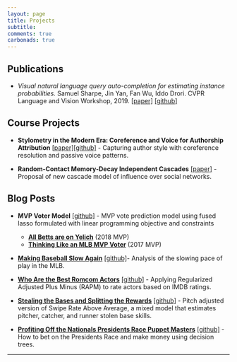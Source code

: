 ```yaml
---
layout: page
title: Projects
subtitle: 
comments: true
carbonads: true
---
```


## Publications

- *Visual natural language query auto-completion for estimating instance probabilities.* 
Samuel Sharpe, Jin Yan, Fan Wu, Iddo Drori. 
CVPR Language and Vision Workshop, 2019. [\[paper\]](https://ssharpe42.github.io/VNLQAC/) [\[github\]](https://github.com/ssharpe42/VNLQAC)

## Course Projects

-  **Stylometry in the Modern Era: Coreference and Voice for Authorship Attribution** [\[paper\]](https://ssharpe42.github.io/CorefVoice)[\[github\]](https://github.com/ssharpe42/AuthorStyle) - Capturing author style with coreference resolution and passive voice patterns. 

-  **Random-Contact Memory-Decay Independent Cascades** [\[paper\]](https://ssharpe42.github.io/RCMD-IC) - Proposal of new cascade model of influence over social networks.

## Blog Posts

- **MVP Voter Model** [\[github\]](https://github.com/ssharpe42/MLB_MVPVoting) - MVP vote prediction model using fused 
lasso formulated with linear programming objective and constraints
    - **[All Betts are on Yelich](https://sharpestats.com/all-betts-are-on-yelich/)** (2018 MVP)
    - **[Thinking Like an MLB MVP Voter](https://sharpestats.com/thinking-like-an-mlb-mvp-voter/)** (2017 MVP)

- **[Making Baseball Slow Again](https://sharpestats.com/making-baseball-slow-again/)** [\[github\]](https://github.com/ssharpe42/PaceofPlay)- Analysis of the slowing pace of play in the MLB.

- **[Who Are the Best Romcom Actors](https://sharpestats.com/who-are-the-best-romcom-actors/)** [\[github\]](https://github.com/ssharpe42/RomComPlusMinus) - 
    Applying Regularized Adjusted Plus Minus (RAPM) to rate actors based on IMDB ratings. 
    
- **[Stealing the Bases and Splitting the Rewards](https://sharpestats.com/stealing-bases-and-splitting-the-rewards/)** [\[github\]](https://github.com/ssharpe42/pSRAA) - Pitch adjusted version of Swipe Rate Above Average, a mixed model that estimates pitcher, catcher, and runner stolen base skills. 

- **[Profiting Off the Nationals Presidents Race Puppet Masters](https://sharpestats.com/profiting-off-the-nationals-presidents-race-puppet-masters/)** [\[github\]](https://github.com/ssharpe42/PresidentRace) - How to bet on the Presidents Race and make money using decision trees. 

---